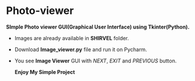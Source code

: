 # Photo-viewer

**SImple Photo viewer GUI(Graphical User Interface) using Tkinter(Python).**
- Images are already available in **SHIRVEL** folder.
- Download **Image_viewer.py** file and run it on Pycharm.
- You see **Image Viewer** GUI with *NEXT*, *EXIT* and *PREVIOUS* button.

     **Enjoy My Simple Project**
